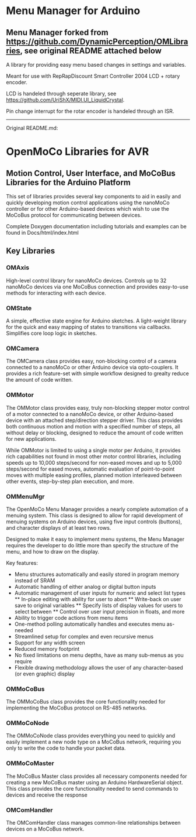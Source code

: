 Menu Manager for Arduino
========================
Menu Manager forked from https://github.com/DynamicPerception/OMLibraries, see original README attached below
-------------------------------------------------------------------------------------------------------------

A library for providing easy menu based changes in settings and variables.

Meant for use with RepRapDiscount Smart Controller 2004 LCD + rotary encoder.

LCD is handeled through seperate library, see https://github.com/UriShX/MIDI.UI_LiquidCrystal.

Pin change interrupt for the rotar encoder is handeled through an ISR.

-----------------------------------------------------------------------------------------------------------------
Original README.md:

OpenMoCo Libraries for AVR
=========================

Motion Control, User Interface, and MoCoBus Libraries for the Arduino Platform
------------------------------------------------------------------------------

This set of libraries provides several key components to aid in easily and quickly developing motion control applications using the nanoMoCo controller or for other Arduino-based devices which wish to use the MoCoBus protocol for communicating between devices.

Complete Doxygen documentation including tutorials and examples can be found in Docs/html/index.html

Key Libraries
-------------
### OMAxis

High-level control library for nanoMoCo devices.  Controls up to 32 nanoMoCo devices via one MoCoBus connection and provides easy-to-use methods for interacting with each device.

### OMState

A simple, effective state engine for Arduino sketches.  A light-weight library for the quick and easy mapping of states to transitions via callbacks.  Simplifies core loop logic in sketches.

### OMCamera

The OMCamera class provides easy, non-blocking control of a camera connected to a nanoMoCo or other Arduino device via opto-couplers. It provides a rich feature-set with simple workflow designed to grealty reduce the amount of code written.

### OMMotor

The OMMotor class provides easy, truly non-blocking stepper motor control of a motor connected to a nanoMoCo device, or other Arduino-based device with an attached step/direction stepper driver. This class provides both continuous motion and motion with a specified number of steps, all without delay or blocking, designed to reduce the amount of code written for new applications. 

While OMMotor is limited to using a single motor per Arduino, it provides rich capabilities not found in most other motor control libraries, including speeds up to 10,000 steps/second for non-eased moves and up to 5,000 steps/second for eased moves, automatic evaluation of point-to-point moves with multiple easing profiles, planned motion interleaved between other events, step-by-step plan execution, and more.

### OMMenuMgr

The OpenMoCo Menu Manager provides a nearly complete automation of a menuing system. This class is designed to allow for rapid development of menuing systems on Arduino devices, using five input controls (buttons), and character displays of at least two rows. 

Designed to make it easy to implement menu systems, the Menu Manager requires the developer to do little more than specify the structure of the menu, and how to draw on the display.

Key features:

*    Menu structures automatically and easily stored in program memory instead of SRAM
*    Automatic handling of either analog or digital button inputs
*    Automatic management of user inputs for numeric and select list types
**        In-place editing with ability for user to abort
**        Write-back on user save to original variables
**        Specify lists of display values for users to select between
**        Control over user input precision in floats, and more
*    Ability to trigger code actions from menu items
*    One-method polling automatically handles and executes menu as-needed
*    Streamlined setup for complex and even recursive menus
*    Support for any width screen
*    Reduced memory footprint
*    No fixed limitations on menu depths, have as many sub-menus as you require
*    Flexible drawing methodology allows the user of any character-based (or even graphic) display

### OMMoCoBus

The OMMoCoBus class provides the core functionality needed for implementing the MoCoBus protocol on RS-485 networks.

### OMMoCoNode

The OMMoCoNode class provides everything you need to quickly and easily implement a new node type on a MoCoBus network, requiring you only to write the code to handle your packet data.

### OMMoCoMaster

The MoCoBus Master class provides all necessary components needed for creating a new MoCoBus master using an Arduino HardwareSerial object. This class provides the core functionality needed to send commands to devices and receive the response

### OMComHandler

The OMComHandler class manages common-line relationships between devices on a MoCoBus network.



 